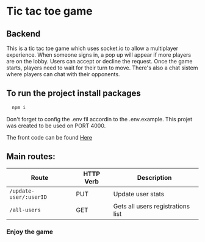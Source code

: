 # Tic tac toe game

## Backend

This is a tic tac toe game which uses socket.io to allow a multiplayer experience. When someone signs in, a pop up will appear if more players are on the lobby. Users can accept or decline the request. Once the game starts, players need to wait for their turn to move. There's also a chat sistem where players can chat with their opponents.

## To run the project install packages

```bash
  npm i
```

Don't forget to config the .env fil accordin to the .env.example. This projet was created to be used on PORT 4000.

The front code can be found [Here](https://github.com/ZabdielSeg/tic-tac-toe-client)

## Main routes:


|   Route   | HTTP Verb |   Description   |
|-----------|-----------|-----------------|
| `/update-user/:userID` |    PUT    | Update user stats|
| `/all-users` |    GET    | Gets all users registrations list|


### Enjoy the game